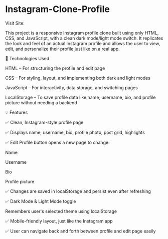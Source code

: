 # Instagram-Clone-Profile
Visit Site:

This project is a responsive Instagram profile clone built using only HTML, CSS, and JavaScript, with a clean dark mode/light mode switch. It replicates the look and feel of an actual Instagram profile and allows the user to view, edit, and personalize their profile just like on a real app.

🔧 Technologies Used

HTML – For structuring the profile and edit page

CSS – For styling, layout, and implementing both dark and light modes

JavaScript – For interactivity, data storage, and switching pages

LocalStorage – To save profile data like name, username, bio, and profile picture without needing a backend

💡 Features

✅ Clean, Instagram-style profile page

✅ Displays name, username, bio, profile photo, post grid, highlights

✅ Edit Profile button opens a new page to change:

Name

Username

Bio

Profile picture

✅ Changes are saved in localStorage and persist even after refreshing

✅ Dark Mode & Light Mode toggle

Remembers user's selected theme using localStorage

✅ Mobile-friendly layout, just like the Instagram app

✅ User can navigate back and forth between profile and edit page easily

